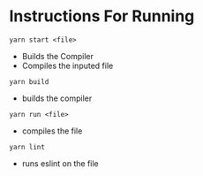 # Instructions For Running
```
yarn start <file>
```
+ Builds the Compiler
+ Compiles the inputed file
```
yarn build
```
+ builds the compiler
```
yarn run <file>
```
+ compiles the file
```
yarn lint
```
+ runs eslint on the file
